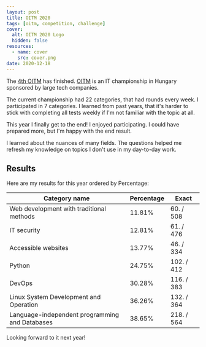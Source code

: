 ```yaml
---
layout: post
title: OITM 2020
tags: [oitm, competition, challenge]
cover:
  alt: OITM 2020 Logo
  hidden: false
resources:
  - name: cover
    src: cover.png
date: 2020-12-18
---
```


The [4th OITM](https://megmerettetes.hu/archivum/iv-oitm/) has finished.
[OITM](https://megmerettetes.hu/) is an IT championship in Hungary sponsored by large tech companies.

<!--more-->

The current championship had 22 categories, that had rounds every week. I participated in 7 categories.
I learned from past years, that it's harder to stick with completing all tests weekly if I'm not familiar with the topic at all.

This year I finally get to the end!
I enjoyed participating. I could have prepared more, but I'm happy with the end result.

I learned about the nuances of many fields.
The questions helped me refresh my knowledge on topics I don't use in my day-to-day work.

## Results

Here are my results for this year ordered by Percentage:

| Category name                                  | Percentage | Exact      |
| ---------------------------------------------- | ---------- | ---------- |
| Web development with traditional methods       | 11.81%     | 60. / 508  |
| IT security                                    | 12.81%     | 61. / 476  |
| Accessible websites                            | 13.77%     | 46. / 334  |
| Python                                         | 24.75%     | 102. / 412 |
| DevOps                                         | 30.28%     | 116. / 383 |
| Linux System Development and Operation         | 36.26%     | 132. / 364 |
| Language-independent programming and Databases | 38.65%     | 218. / 564 |

Looking forward to it next year!
